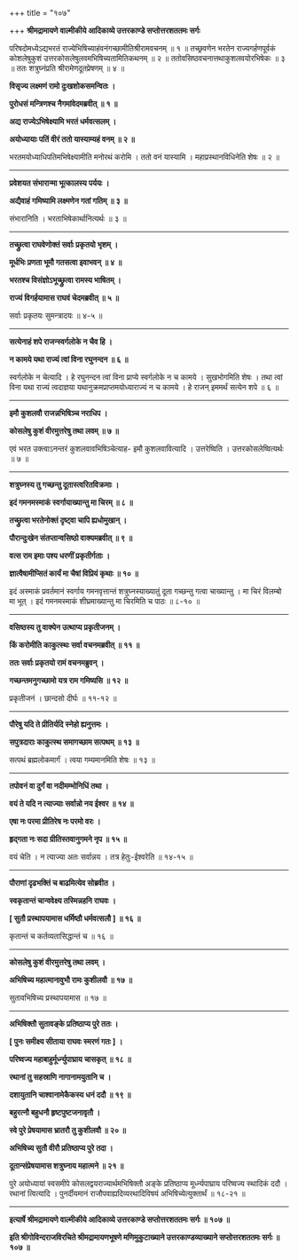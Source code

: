 +++
title = "१०७"

+++
**श्रीमद्रामायणे वाल्मीकीये आदिकाव्ये उत्तरकाण्डे सप्तोत्तरशततमः सर्गः**

परिषदोमध्येऽद्यभरतं राज्येभिषिच्याहंवनंगच्छामीतिश्रीरामवचनम् ॥ १ ॥ तच्छ्रवणेन भरतेन राज्यगर्हणपूर्वकं कोशलेषुकुशं उत्तरकोसलेषुलवमभिषिच्यतामितिकथनम् ॥ २ ॥ ततोवसिष्ठवचनात्तथाकुशलवयोरभिषेकः ॥ ३ ॥ ततः शत्रुघ्नंप्रति श्रीरामेणदूतप्रेषणम् ॥ ४ ॥

**विसृज्य लक्ष्मणं रामो दुःखशोकसमन्वितः ।**

**पुरोधसं मन्त्रिणश्च नैगमांवेदमब्रवीत् ॥ १ ॥**

**अद्य राज्येऽभिषेक्ष्यामि भरतं धर्मवत्सलम् ।**

**अयोध्यायाः पतिं वीरं ततो यास्याम्यहं वनम् ॥ २ ॥**

भरतमयोध्याधिपतिमभिषेक्ष्यामीति मनोरथं करोमि । ततो वनं यास्यामि । महाप्रस्थानविधिनेति शेषः ॥ २ ॥

****

**प्रवेशयत संभारान्मा भूत्कालस्य पर्ययः ।**

**अद्यैवाहं गमिष्यामि लक्ष्मणेन गतां गतिम् ॥ ३ ॥**

संभारानिति । भरताभिषेकार्थानित्यर्थः ॥ ३ ॥

****

**तच्छ्रुत्वा राघवेणोक्तं सर्वाः प्रकृतयो भृशम् ।**

**मूर्धभिः प्रणता भूमौ गतसत्वा इवाभवन् ॥ ४ ॥**

**भरतश्च विसंज्ञोऽभूच्छ्रुत्वा रामस्य भाषितम् ।**

**राज्यं विगर्हयामास राघवं चेदमब्रवीत् ॥ ५ ॥**

सर्वाः प्रकृतयः सुमन्त्रादयः ॥ ४-५ ॥

****

**सत्येनाहं शपे राजन्स्वर्गलोके न चैव हि ।**

**न कामये यथा राज्यं त्वां विना रघुनन्दन ॥ ६ ॥**

स्वर्गलोके न चेत्यादि । हे रघुनन्दन त्वां विना प्राप्ये स्वर्गलोके न च कामये । सुखभोगमिति शेषः । तथा त्वां विना यथा राज्यं त्वदाज्ञया यथानुक्रमप्राप्तमयोध्याराज्यं न च कामये । हे राजन् इममर्थं सत्येन शपे ॥ ६ ॥

****

**इमौ कुशलवौ राजन्नभिषिञ्च नराधिप ।**

**कोसलेषु कुशं वीरमुत्तरेषु तथा लवम् ॥ ७ ॥**

एवं भरत उक्त्वाऽनन्तरं कुशलवावभिषिञ्चेत्याह- इमौ कुशलवावित्यादि । उत्तरेष्विति । उत्तरकोसलेष्वित्यर्थः ॥ ७ ॥

****

**शत्रुघ्नस्य तु गच्छन्तु दूतास्त्वरितविक्रमाः ।**

**इदं गमनमस्माकं स्वर्गायाख्यान्तु मा चिरम् ॥ ८ ॥**

**तच्छ्रुत्वा भरतेनोक्तं दृष्ट्वा चापि ह्यधोमुखान् ।**

**पौरान्दुःखेन संतप्तान्वसिष्ठो वाक्यमब्रवीत् ॥ ९ ॥**

**वत्स राम इमाः पश्य धरणीं प्रकृतीर्गताः ।**

**ज्ञात्वैषामीप्सितं कार्यं मा चैषां विप्रियं कृथाः ॥ १० ॥**

इदं अस्माकं प्रवर्तमानं स्वर्गाय गमनवृत्तान्तं शत्रुघ्नस्याख्यातुं दूता गच्छन्तु गत्वा चाख्यान्तु । मा चिरं विलम्बो मा भूत् । इदं गमनमस्माकं शीघ्रमाख्यान्तु मा चिरमिति च पाठः ॥ ८-१० ॥

****

**वसिष्ठस्य तु वाक्येन उत्थाप्य प्रकृतीजनम् ।**

**किं करोमीति काकुत्स्थः सर्वा वचनमब्रवीत् ॥ ११ ॥**

**ततः सर्वाः प्रकृतयो रामं वचनमब्रुवन् ।**

**गच्छन्तमनुगच्छामो यत्र राम गमिष्यसि ॥ १२ ॥**

प्रकृतीजनं । छान्दसो दीर्घः ॥ ११-१२ ॥

****

**पौरेषु यदि ते प्रीतिर्यदि स्नेहो ह्यनुत्तमः ।**

**सपुत्रदाराः काकुत्स्थ समागच्छाम सत्पथम् ॥ १३ ॥**

सत्पथं ब्रह्मलोकमार्गं । त्वया गम्यमानमिति शेषः ॥ १३ ॥

****

**तपोवनं वा दुर्गं वा नदीमम्भोनिधिं तथा ।**

**वयं ते यदि न त्याज्याः सर्वान्नो नय ईश्वर ॥ १४ ॥**

**एषा नः परमा प्रीतिरेष नः परमो वरः ।**

**हृद्गता नः सदा ग्रीतिस्तवानुगमने नृप ॥ १५ ॥**

वयं चेति । न त्याज्या अतः सर्वान्नय । तत्र हेतुः-ईश्वरेति ॥ १४-१५ ॥

****

**पौराणां दृढभक्तिं च बाढमित्येव सोब्रवीत ।**

**स्वकृतान्तं चान्ववेक्ष्य तस्मिन्नहनि राघवः ।**

**\[ सुतौ प्रस्थापयामास धर्मिष्ठौ धर्मवत्सलौ \] ॥ १६ ॥**

कृतान्तं च कर्तव्यतासिद्धान्तं च ॥ १६ ॥

****

**कोसलेषु कुशं वीरमुत्तरेषु तथा लवम् ।**

**अभिषिच्य महात्मानावुभौ रामः कुशीलवौ ॥ १७ ॥**

सुतावभिषिच्य प्रस्थापयामास ॥ १७ ॥

****

**अभिषिक्तौ सुतावङ्के प्रतिष्ठाप्य पुरे ततः ।**

**\[ पुनः समीक्ष्य सीताया राघवः स्मरणं गतः \] ।**

**परिष्वज्य महाबाहुर्मूर्ध्न्युपाघ्राय चासकृत् ॥ १८ ॥**

**रथानां तु सहस्राणि नागानामयुतानि च ।**

**दशायुतानि चाश्वानामेकैकस्य धनं ददौ ॥ १९ ॥**

**बहुरत्नौ बहुधनौ हृष्टपुष्टजनावृतौ ।**

**स्वे पुरे प्रेषयामास भ्रातरौ तु कुशीलवौ ॥ २० ॥**

**अभिषिच्य सुतौ वीरौ प्रतिष्ठाप्य पुरे तदा ।**

**दूतान्संप्रेषयामास शत्रुघ्नाय महात्मने ॥ २१ ॥**

पुरे अयोध्यायां स्वसमीपे कोसलद्वयराज्यार्थमभिषिक्तौ अङ्के प्रतिष्ठाप्य मूर्ध्न्यपाघ्राय परिष्वज्य स्थादिकं ददौ । रथानां त्वित्यादि । पुनर्दीयमानं राजौपवाह्यदिव्यरथादिविषयं अभिषिच्येत्युक्तार्थं ॥ १८-२१ ॥

****

**इत्यार्षे श्रीमद्रामायणे वाल्मीकीये आदिकाव्ये उत्तरकाण्डे सप्तोत्तरशततमः सर्गः ॥ १०७ ॥**

**इति श्रीगोविन्दराजविरचिते श्रीमद्रामायणभूषणे मणिमुकुटाख्याने उत्तरकाण्डव्याख्याने सप्तोत्तरशततमः सर्गः ॥ १०७ ॥**
